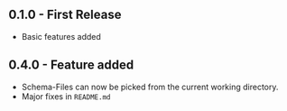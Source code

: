 ## 0.1.0 - First Release
* Basic features added

## 0.4.0 - Feature added
* Schema-Files can now be picked from the current working directory.
* Major fixes in `README.md`
